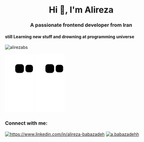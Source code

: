 <h1 align="center">Hi 👋, I'm Alireza</h1>
<h3 align="center">A passionate frontend developer from Iran</h3>
<h4 aligh="center">still Learning new stuff and drowning at programming universe</h4>

<p align="left"> <img src="https://komarev.com/ghpvc/?username=alirezabs&label=Profile%20views&color=0e75b6&style=flat" alt="alirezabs" /> </p>

![github contribution grid snake animation](https://github.com/AlirezaBs/AlirezaBs/blob/output/github-contribution-grid-snake.svg#gh-dark-mode-only)
![github contribution grid snake animation](https://github.com/AlirezaBs/AlirezaBs/blob/output/github-contribution-grid-snake.svg#gh-light-mode-only)

<h3 align="left">Connect with me:</h3>
<p align="left">
<a href="https://www.linkedin.com/in/alireza-babazadeh" target="blank"><img align="center" src="https://raw.githubusercontent.com/rahuldkjain/github-profile-readme-generator/master/src/images/icons/Social/linked-in-alt.svg" alt="https://www.linkedin.com/in/alireza-babazadeh" height="30" width="40" /></a>
<a href="https://instagram.com/a.babazadehh" target="blank"><img align="center" src="https://raw.githubusercontent.com/rahuldkjain/github-profile-readme-generator/master/src/images/icons/Social/instagram.svg" alt="a.babazadehh" height="30" width="40" /></a>
</p>
